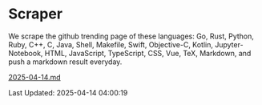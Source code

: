 # Scraper

We scrape the github trending page of these languages: Go, Rust, Python, Ruby, C++, C, Java, Shell, Makefile, Swift, Objective-C, Kotlin, Jupyter-Notebook, HTML, JavaScript, TypeScript, CSS, Vue, TeX, Markdown, and push a markdown result everyday.

[2025-04-14.md](https://github.com/yangwenmai/github-trending-backup/blob/master/2025-04-14.md)

Last Updated: 2025-04-14 04:00:19